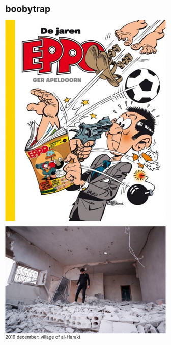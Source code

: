 # boobytrap
![](https://github.com/nondejus/leesmap/blob/main/idlib/b86e712487d06bfd29e267010bfabacd.png)

![](https://github.com/nondejus/leesmap/blob/main/idlib/000_1MQ2VQ.jpg)
2019 december: village of al-Haraki
